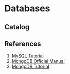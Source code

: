 # Databases
## Catalog

## References
1. [MySQL Tutorial](https://www.mysqltutorial.org/)
2. [MongoDB Official Manual](https://www.mongodb.com/docs/manual/tutorial/getting-started/)
3. [MongoDB Tutorial](https://www.tutorialspoint.com/mongodb/index.htm)
